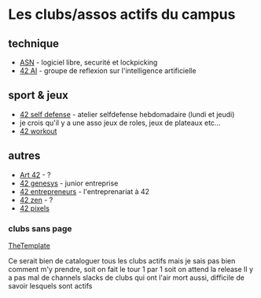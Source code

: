 <!-- TITLE: Clubs -->
<!-- SUBTITLE: A quick summary of Clubs -->

# Les clubs/assos actifs du campus
## technique
- [ASN](/42-world/campus-paris/clubs/asn) - logiciel libre, securité et lockpicking
- [42 AI](/42-world/campus-paris/clubs/42ai) - groupe de reflexion sur l'intelligence artificielle

## sport & jeux
- [42 self defense](/42-world/campus-paris/clubs/42selfdefense) - atelier selfdefense hebdomadaire (lundi et jeudi)
- je crois qu'il y a une asso jeux de roles, jeux de plateaux etc...
- [42 workout](42-world/campus-paris/42workout)
## autres
- [Art 42](/42-world/campus-paris/clubs/art42) - ?
- [42 genesys](/42-world/campus-paris/clubs/42genesys) - junior entreprise
- [42 entrepreneurs](/42-world/campus-paris/clubs/42entrepreneurs) - l'entreprenariat à 42
- [42 zen](/42-world/campus-paris/clubs/42zen) - ?
- [42 pixels](42-world/campus-paris/pixels)
### clubs sans page

[TheTemplate](42-world/campus-paris/clubs/thetemplate)

Ce serait bien de cataloguer tous les clubs actifs mais je sais pas bien comment m'y prendre, soit on fait le tour 1 par 1 soit on attend la release
Il y a pas mal de channels slacks de clubs qui ont l'air mort aussi, difficile de savoir lesquels sont actifs